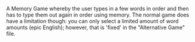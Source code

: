 A Memory Game whereby the user types in a few words in order and then has to type them out again in order using memory. The normal game does have a limitation though: you can only select a limited amount of word amounts (epic English); however, that is 'fixed' in the "Alternative Game" file.
